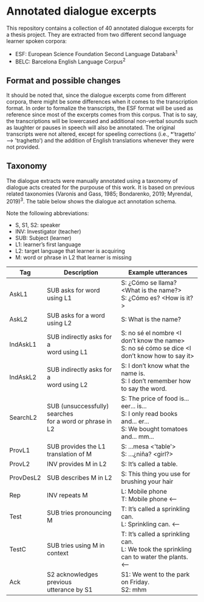# Annotated dialogue excerpts
This repository contains a collection of 40 annotated dialogue excerpts for a thesis project. They are extracted from two different second language learner spoken corpora: 

- ESF: European Science Foundation Second Language Databank<sup>1</sup>
- BELC: Barcelona English Language Corpus<sup>2</sup>

## Format and possible changes
It should be noted that, since the dialogue excerpts come from different corpora, there might be some differences when it comes to the transcription format. In order to formalize the transcripts, the ESF format will be used as reference since most of the excerpts comes from this corpus. That is to say, the transcriptions will be lowercased and additional non-verbal sounds such as laughter or pauses in speech will also be annotated. The original transcripts were not altered, except for speeling corrections (i.e., *'tragetto' --> 'traghetto') and the addition of English translations whenever they were not provided. 

## Taxonomy
The dialogue extracts were manually annotated using a taxonomy of dialogue acts created for the purpouse of this work. It is based on previous related taxonomies (Varonis and Gass, 1985; Bondarenko, 2019; Myrendal, 2019)<sup>3</sup>. The table below shows the dialogue act annotation schema.

Note the following abbreviations:
- S, S1, S2: speaker
- INV: Investigator (teacher)
- SUB: Subject (learner)
- L1: learner’s first language
- L2: target language that learner is acquiring
- M: word or phrase in L2 that learner is missing

| Tag       | Description                       | Example utterances|                                                      
|-----------|-----------------------------------|-------------------|
| AskL1     | SUB asks for word using L1       | S: ¿Cómo se llama? <What is the name?> <br /> S: ¿Cómo es? <How is it?> |
| AskL2     | SUB asks for a word using L2     | S: What is the name? |           
| IndAskL1  | SUB indirectly asks for a <br /> word using L1 | S: no sé el nombre <I don’t know the name> <br /> S: no sé cómo se dice <I don’t know how to say it> |           
| IndAskL2  | SUB indirectly asks for a <br /> word using L2 | S: I don’t know what the name is. <br /> S: I don’t remember how to say the word.|
| SearchL2  | SUB (unsuccessfully) searches <br /> for a word or phrase in L2 | S: The price of food is... eer... is... <br /> S: I only read books and... er... <br /> S: We bought tomatoes and... mm... |           
| ProvL1    | SUB provides the L1 translation of M | S: ...mesa <'table'> <br /> S: ...¿niña? <girl?> |      
| ProvL2    | INV provides M in L2             | S: It’s called a table. |           
| ProvDesL2 | SUB describes M in L2            | S: This thing you use for brushing your hair                |           
| Rep       | INV  repeats M                   | L: Mobile phone  <br /> T: Mobile phone <--                 |           
| Test      | SUB tries pronouncing M          | T: It’s called a sprinkling can. <br /> L: Sprinkling can. <-- |      
| TestC     | SUB tries using M in context     | T: It’s called a sprinkling can. <br /> L: We took the sprinkling can to water the plants. <-- |           
| Ack    | S2 acknowledges previous <br /> utterance by S1 | S1: We went to the park on Friday. <br /> S2: mhm |   